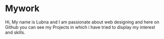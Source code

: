 # Mywork

Hi, My name is Lubna and I am passionate about web designing and here on Github you can see my Projects in which i have tried to display my interest and skills.
